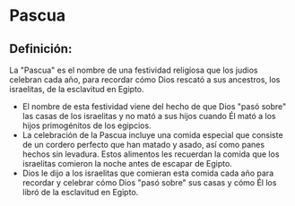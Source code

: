 # Pascua

## Definición: 

La "Pascua" es el nombre de una festividad religiosa que los judios celebran cada año, para recordar cómo Dios rescató a sus ancestros, los israelitas, de la esclavitud en Egipto.

* El nombre de esta festividad viene del hecho de que Dios "pasó sobre" las casas de los israelitas y no mató a  sus hijos cuando Él mató a los hijos primogénitos de los egipcios.
* La celebración de la Pascua incluye una comida especial que consiste de un cordero perfecto que han matado y asado, así como panes hechos sin levadura. Estos alimentos les recuerdan la comida que los israelitas comieron la noche antes de escapar de Egipto.
* Dios le dijo a los israelitas que comieran esta comida cada año para recordar y celebrar cómo Dios "pasó sobre" sus casas y cómo Él los libró de la esclavitud en Egipto.

